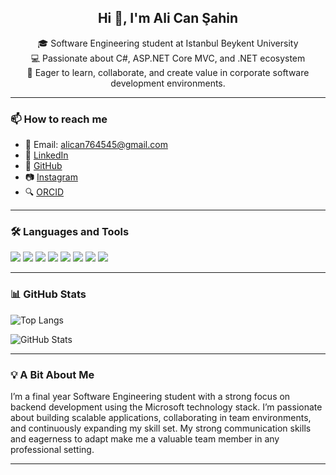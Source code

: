 <h2 align="center">Hi 👋, I'm Ali Can Şahin</h2>
<p align="center">
🎓 Software Engineering student at Istanbul Beykent University<br>
💻 Passionate about C#, ASP.NET Core MVC, and .NET ecosystem<br>
🚀 Eager to learn, collaborate, and create value in corporate software development environments.
</p>

---

### 📫 How to reach me

- 📧 Email: [alican764545@gmail.com](mailto:alican764545@gmail.com)  
- 💼 [LinkedIn](https://www.linkedin.com/in/ali-can-şahin-29484b240/)  
- 🔗 [GitHub](https://github.com/alicansah1n)  
- 📷 [Instagram](https://www.instagram.com/alicansah1n?igsh=am13Y3pieGc1c21k)  
- 🔍 [ORCID](https://orcid.org/0009-0000-1206-4405)

---

### 🛠 Languages and Tools

<p align="left">
  <img src="https://img.shields.io/badge/CSharp-%23239120.svg?style=flat&logo=csharp&logoColor=white" />
  <img src="https://img.shields.io/badge/ASP.NET-5C2D91?style=flat&logo=.net&logoColor=white" />
  <img src="https://img.shields.io/badge/.NET-%23512BD4.svg?style=flat&logo=dotnet&logoColor=white" />
  <img src="https://img.shields.io/badge/Java-%23ED8B00.svg?style=flat&logo=java&logoColor=white" />
  <img src="https://img.shields.io/badge/C-%2300599C.svg?style=flat&logo=c&logoColor=white" />
  <img src="https://img.shields.io/badge/SQL_Server-%23CC2927.svg?style=flat&logo=microsoft-sql-server&logoColor=white" />
  <img src="https://img.shields.io/badge/Entity%20Framework-6DB33F?style=flat&logo=.net&logoColor=white" />
  <img src="https://img.shields.io/badge/Visual_Studio-5C2D91?style=flat&logo=visual-studio&logoColor=white" />
</p>

---

### 📊 GitHub Stats

![Top Langs](https://github-readme-stats.vercel.app/api/top-langs/?username=alicansah1n&layout=compact&theme=default)

![GitHub Stats](https://github-readme-stats.vercel.app/api?username=alicansah1n&show_icons=true&theme=default)

---

### 💡 A Bit About Me

I’m a final year Software Engineering student with a strong focus on backend development using the Microsoft technology stack. I’m passionate about building scalable applications, collaborating in team environments, and continuously expanding my skill set. My strong communication skills and eagerness to adapt make me a valuable team member in any professional setting.

---

